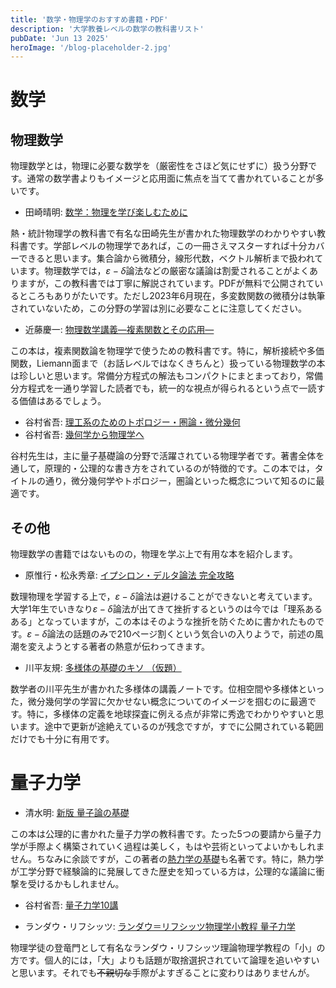 ```yaml
---
title: '数学・物理学のおすすめ書籍・PDF'
description: '大学教養レベルの数学の教科書リスト'
pubDate: 'Jun 13 2025'
heroImage: '/blog-placeholder-2.jpg'
---
```


# 数学
## 物理数学
物理数学とは，物理に必要な数学を（厳密性をさほど気にせずに）扱う分野です。通常の数学書よりもイメージと応用面に焦点を当てて書かれていることが多いです。

- 田崎晴明: [数学：物理を学び楽しむために](https://www.gakushuin.ac.jp/~881791/mathbook/)

熱・統計物理学の教科書で有名な田崎先生が書かれた物理数学のわかりやすい教科書です。学部レベルの物理学であれば，この一冊さえマスターすれば十分カバーできると思います。集合論から微積分，線形代数，ベクトル解析まで扱われています。物理数学では，$\varepsilon-\delta$論法などの厳密な議論は割愛されることがよくありますが，この教科書では丁寧に解説されています。PDFが無料で公開されているところもありがたいです。ただし2023年6月現在，多変数関数の微積分は執筆されていないため，この分野の学習は別に必要なことに注意してください。

- 近藤慶一: [物理数学講義―複素関数とその応用―](https://www.kyoritsu-pub.co.jp/book/b10011790.html)

この本は，複素関数論を物理学で使うための教科書です。特に，解析接続や多価関数，Liemann面まで（お話レベルではなくきちんと）扱っている物理数学の本は珍しいと思います。常備分方程式の解法もコンパクトにまとまっており，常備分方程式を一通り学習した読者でも，統一的な視点が得られるという点で一読する価値はあるでしょう。

- 谷村省吾: [理工系のためのトポロジー・圏論・微分幾何](https://www.saiensu.co.jp/search/?isbn=978-4-7819-9901-2&y=2013)
- 谷村省吾: [幾何学から物理学へ](https://www.saiensu.co.jp/search/?isbn=978-4-7819-9980-7&y=2020)

谷村先生は，主に量子基礎論の分野で活躍されている物理学者です。著書全体を通して，原理的・公理的な書き方をされているのが特徴的です。この本では，タイトルの通り，微分幾何学やトポロジー，圏論といった概念について知るのに最適です。

## その他
物理数学の書籍ではないものの，物理を学ぶ上で有用な本を紹介します。

- 原惟行・松永秀章: [イプシロン・デルタ論法 完全攻略](https://www.kyoritsu-pub.co.jp/book/b10008061.html)

数理物理を学習する上で，$\varepsilon-\delta$論法は避けることができないと考えています。大学1年生でいきなり$\varepsilon-\delta$論法が出てきて挫折するというのは今では「理系あるある」となっていますが，この本はそのような挫折を防ぐために書かれたものです。$\varepsilon-\delta$論法の話題のみで210ページ割くという気合いの入りようで，前述の風潮を変えようとする著者の熱意が伝わってきます。

- 川平友規: [多様体の基礎のキソ （仮題）](https://www1.econ.hit-u.ac.jp/kawahira/courses/kiso.html)

数学者の川平先生が書かれた多様体の講義ノートです。位相空間や多様体といった，微分幾何学の学習に欠かせない概念についてのイメージを掴むのに最適です。特に，多様体の定義を地球探査に例える点が非常に秀逸でわかりやすいと思います。途中で更新が途絶えているのが残念ですが，すでに公開されている範囲だけでも十分に有用です。


# 量子力学
- 清水明: [新版 量子論の基礎](http://saiensu.co.jp/search/?isbn=978-4-7819-1062-8&y=2004)

この本は公理的に書かれた量子力学の教科書です。たった5つの要請から量子力学が手際よく構築されていく過程は美しく，もはや芸術といってよいかもしれません。ちなみに余談ですが，この著者の[熱力学の基礎](https://www.utp.or.jp/book/b555767.html)も名著です。特に，熱力学が工学分野で経験論的に発展してきた歴史を知っている方は，公理的な議論に衝撃を受けるかもしれません。

- 谷村省吾: [量子力学10講](https://www.unp.or.jp/ISBN/ISBN978-4-8158-1049-8.html)

- ランダウ・リフシッツ: [ランダウ＝リフシッツ物理学小教程 量子力学](https://www.chikumashobo.co.jp/product/9784480091505/)

物理学徒の登竜門として有名なランダウ・リフシッツ理論物理学教程の「小」の方です。個人的には，「大」よりも話題が取捨選択されていて論理を追いやすいと思います。それでも~~不親切な~~手際がよすぎることに変わりはありませんが。
